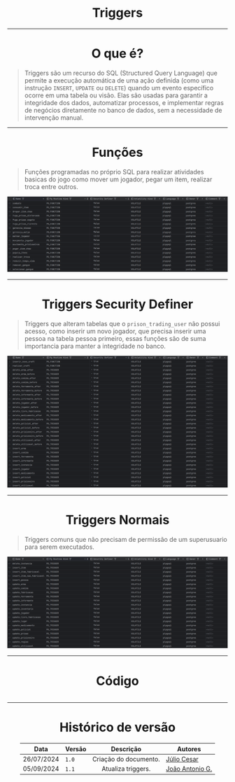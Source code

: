 <center>

# Triggers

</center>

---

<center>

# O que é?

</center>

> Triggers são um recurso do SQL (Structured Query Language) que permite a execução automática de uma ação definida (como uma instrução `INSERT`, `UPDATE` ou `DELETE`) quando um evento específico ocorre em uma tabela ou visão. Elas são usadas para garantir a integridade dos dados, automatizar processos, e implementar regras de negócios diretamente no banco de dados, sem a necessidade de intervenção manual.

---
<center>

# Funções

</center>

> Funções programadas no próprio SQL para realizar atividades basicas do jogo como mover um jogador, pegar um item, realizar troca entre outros.

<div align="center">
<div align="center"><img src= "https://raw.githubusercontent.com/SBD1/2024.1-Prison-Trading/Pages/docs/assets/Functions.png?raw=true"/></div>
</div>

---
<center>

# Triggers Security Definer

</center>

> Triggers que alteram tabelas que o `prison_trading_user` não possui acesso, como inserir um novo jogador, que precisa
> inserir uma pessoa na tabela pessoa primeiro, essas funções são de suma importancia para manter a integridade no banco.

<div align="center">
<div align="center"><img src= "https://raw.githubusercontent.com/SBD1/2024.1-Prison-Trading/Pages/docs/assets/SecurityDefiner.png?raw=true"/></div>
</div>

---
<center>

# Triggers Normais

</center>

> Triggers comuns que não precisam de permissão de um superusuario para serem executados.

<div align="center">
<div align="center"><img src= "https://raw.githubusercontent.com/SBD1/2024.1-Prison-Trading/Pages/docs/assets/triggers.png?raw=true"/></div>
</div>

---
<center>

# Código

</center>

````sql

````

---

<center>

# Histórico de versão

</center>

<div style="margin: 0 auto; width: fit-content;">

| Data       | Versão |       Descrição       | Autores                                          |
|------------|--------|:---------------------:|--------------------------------------------------|
| 26/07/2024 | `1.0`  | Criação do documento. | [Júlio Cesar](https://github.com/Julio1099)      |
| 05/09/2024 | `1.1`  |  Atualiza triggers.   | [João Antonio G.](https://github.com/joaoseisei) |

</div>
